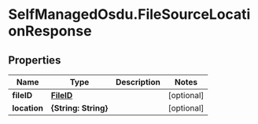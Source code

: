 # SelfManagedOsdu.FileSourceLocationResponse

## Properties
Name | Type | Description | Notes
------------ | ------------- | ------------- | -------------
**fileID** | [**FileID**](FileID.md) |  | [optional] 
**location** | **{String: String}** |  | [optional] 



